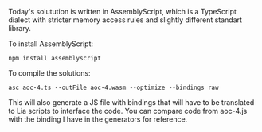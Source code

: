 Today's solutution is written in AssemblyScript, which is a TypeScript dialect with stricter memory access rules and slightly different standart library.

To install AssemblyScript:

```
npm install assemblyscript
```

To compile the solutions:

```
asc aoc-4.ts --outFile aoc-4.wasm --optimize --bindings raw
```

This will also generate a JS file with bindings that will have to be translated to Lia scripts to interface the code. You can compare code from aoc-4.js with the binding I have in the generators for reference.